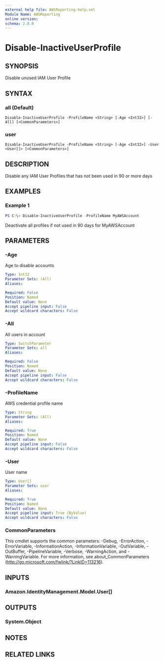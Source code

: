 ```yaml
---
external help file: AWSReporting-help.xml
Module Name: AWSReporting
online version:
schema: 2.0.0
---
```


# Disable-InactiveUserProfile

## SYNOPSIS
Disable unused IAM User Profile

## SYNTAX

### all (Default)
```
Disable-InactiveUserProfile -ProfileName <String> [-Age <Int32>] [-All] [<CommonParameters>]
```

### user
```
Disable-InactiveUserProfile -ProfileName <String> [-Age <Int32>] -User <User[]> [<CommonParameters>]
```

## DESCRIPTION
Disable any IAM User Profiles that has not been used in 90 or more days

## EXAMPLES

### Example 1
```powershell
PS C:\> Disable-InactiveUserProfile -ProfileName MyAWSAccount
```

Deactivate all profiles if not used in 90 days for MyAWSAccount

## PARAMETERS

### -Age
Age to disable accounts

```yaml
Type: Int32
Parameter Sets: (All)
Aliases:

Required: False
Position: Named
Default value: None
Accept pipeline input: False
Accept wildcard characters: False
```

### -All
All users in account

```yaml
Type: SwitchParameter
Parameter Sets: all
Aliases:

Required: False
Position: Named
Default value: None
Accept pipeline input: False
Accept wildcard characters: False
```

### -ProfileName
AWS credential profile name

```yaml
Type: String
Parameter Sets: (All)
Aliases:

Required: True
Position: Named
Default value: None
Accept pipeline input: False
Accept wildcard characters: False
```

### -User
User name

```yaml
Type: User[]
Parameter Sets: user
Aliases:

Required: True
Position: Named
Default value: None
Accept pipeline input: True (ByValue)
Accept wildcard characters: False
```

### CommonParameters
This cmdlet supports the common parameters: -Debug, -ErrorAction, -ErrorVariable, -InformationAction, -InformationVariable, -OutVariable, -OutBuffer, -PipelineVariable, -Verbose, -WarningAction, and -WarningVariable.
For more information, see about_CommonParameters (http://go.microsoft.com/fwlink/?LinkID=113216).

## INPUTS

### Amazon.IdentityManagement.Model.User[]

## OUTPUTS

### System.Object
## NOTES

## RELATED LINKS
